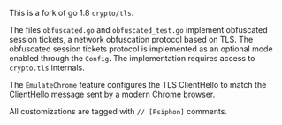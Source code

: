 This is a fork of go 1.8 `crypto/tls`.

The files `obfuscated.go` and `obfuscated_test.go` implement obfuscated session tickets, a network obfuscation protocol based on TLS. The obfuscated session tickets protocol is implemented as an optional mode enabled through the `Config`. The implementation requires access to `crypto.tls` internals.

The `EmulateChrome` feature configures the TLS ClientHello to match the ClientHello message sent by a modern Chrome browser.

All customizations are tagged with `// [Psiphon]` comments.